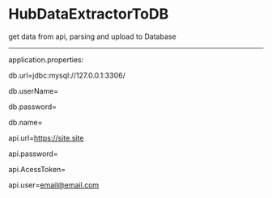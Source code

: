 # HubDataExtractorToDB

get data from api, parsing and upload to Database






-----------------

application.properties:

db.url=jdbc:mysql://127.0.0.1:3306/

db.userName=

db.password=

db.name=

api.url=https://site.site

api.password=

api.AcessToken=

api.user=email@email.com

